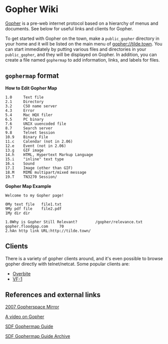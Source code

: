 Gopher Wiki
============

[Gopher](https://en.wikipedia.org/wiki/Gopher_(protocol)) is a pre-web internet protocol based on a hierarchy of menus and documents.
See below for useful links and clients for Gopher.

To get started with Gopher on the town, make a `public_gopher` directory in your home and it will be listed on the main menu of [gopher://tilde.town](gopher://tilde.town).
You can start immediately by putting various files and directories in your `public_gopher`, and they will be displayed on Gopher.
In addition, you can create a file named `gophermap` to add information, links, and labels for files. 

## `gophermap` format

**How to Edit Gopher Map**

    1.0     Text file
    2.1     Directory
    3.2     CSO name server
    4.3     Error
    5.4     Mac HQX filer
    6.5     PC binary
    7.6     UNIX uuencoded file
    8.7     Search server
    9.8     Telnet Session
    10.9    Binary File
    11.c    Calendar (not in 2.06)
    12.e    Event (not in 2.06)
    13.g    GIF image
    14.h    HTML, Hypertext Markup Language
    15.i    "inline" text type
    16.s    Sound
    17.I    Image (other than GIF)
    18.M    MIME multipart/mixed message
    19.T    TN3270 Session/

**Gopher Map Example**

    Welcome to my Gopher page!
    
    0My text file   file1.txt
    9My pdf file    file2.pdf
    1My dir dir
    
    1.0Why is Gopher Still Relevant?        /gopher/relevance.txt   gopher.floodgap.com     70
    2.hAn http link URL:http://tilde.town/

## Clients

There is a variety of gopher clients around, and it's even possible to browse gopher directly with telnet/netcat.
Some popular clients are:

- [Overbite](https://gopher.floodgap.com/overbite/)
- [VF-1](https://github.com/solderpunk/VF-1)

## References and external links

[2007 Gopherspace Mirror](https://archive.org/details/2007-gopher-mirror)

[A video on Gopher](https://www.youtube.com/watch?v=JbJKf0UOGAc)

[SDF Gophermap Guide](http://sdf.org/?tutorials/gopher)

[SDF Gophermap Guide Archive](https://web.archive.org/web/20101005063208/)
